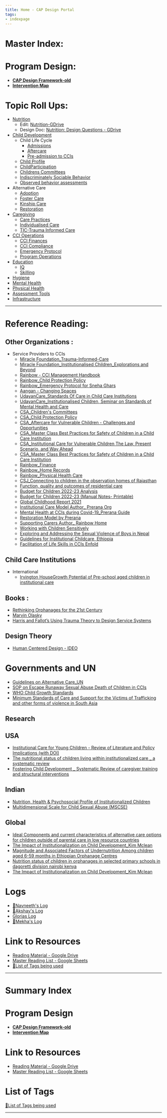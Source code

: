 ```yaml
---
title: Home - CAP Design Portal
tags:
- indexpage
---
```


# Master Index: 

# Program Design:
- **[CAP Design Framework-old](Archived/Jan%20-%20March%202022/CAP%20Design%20Framework-old.md)**
- **[Intervention Map](Archived/Jan%20-%20March%202022/Intervention%20Map.md)**


# Topic Roll Ups: 
- [Nutrition](Roll%20Ups/Nutrition/Nutrition.md)  
	- Edit: [Nutrition-GDrive](https://docs.google.com/document/d/1lJpzuvpj_SRylIZWNucZ3DuFaQMg8TOfJprDC3kL8Qk/edit?usp=sharing)
	- Design Doc: [Nutrition: Design Questions - GDrive](https://docs.google.com/document/d/1SnHUuJ0hSmpWHlsm7BPRzdJ7afB4FXC1cEVVM-nALVA/edit#)
- [Child Development](Roll%20Ups/Child%20Development/Child%20Development.md)
	- Child Life Cycle
		- [Admissions](Roll%20Ups/Child%20Development/Child%20Lifecycle/Admissions.md)
		- [Aftercare](Roll%20Ups/Child%20Development/Child%20Lifecycle/Aftercare.md)
		- [Pre-admission to CCIs](Roll%20Ups/Child%20Development/Child%20Lifecycle/Pre-admission%20to%20CCIs.md)
	- [Child Profile](Roll%20Ups/Child%20Development/Child%20Profile.md)
	- [ChildParticipation](Roll%20Ups/Child%20Development/ChildParticipation.md)
	- [Childrens Committees](Roll%20Ups/Child%20Development/Childrens%20Committees.md)
	- [Indiscriminately Sociable Behavior](Roll%20Ups/Child%20Development/Indiscriminately%20Sociable%20Behavior.md)
	- [Observed behavior assessments](Roll%20Ups/Child%20Development/Observed%20behavior%20assessments.md)
- Alternative Care
	- [Adoption](Roll%20Ups/Alternative%20Care/Adoption.md)
	- [Foster Care](Roll%20Ups/Alternative%20Care/Foster%20Care.md)
	- [Kinship Care](Roll%20Ups/Alternative%20Care/Kinship%20Care.md)
	- [Restoration](Roll%20Ups/Alternative%20Care/Restoration.md)
- [Caregiving](Roll%20Ups/Caregiving/Caregiving.md)
	- [Care Practices](Roll%20Ups/Caregiving/Care%20Practices.md)
	- [Individualised Care](Roll%20Ups/Caregiving/Individualised%20Care.md)
	- [TIC-Trauma Informed Care](Roll%20Ups/Caregiving/TIC-Trauma%20Informed%20Care.md)
- [CCI Operations](Roll%20Ups/CCI%20Operations/CCI%20Operations.md)
	- [CCI Finances](Roll%20Ups/CCI%20Operations/CCI%20Finances.md)
	- [CCI Compliance](Roll%20Ups/CCI%20Operations/CCI%20Compliance.md)
	- [Emergency Protocol](Roll%20Ups/CCI%20Operations/Emergency%20Protocol.md)
	- [Program Operations](Roll%20Ups/CCI%20Operations/Program%20Operations.md)
- [Education](Roll%20Ups/Education/Education.md)
	- [IQ](IQ.md)
	- [Skilling](Roll%20Ups/Education/Skilling.md)
- [Hygiene](Hygiene.md)
- [Mental Health](Roll%20Ups/Mental%20Health/Mental%20Health.md)
- [Physical Health](Roll%20Ups/Physical%20Health/Physical%20Health.md)
- [Assessment Tools](Roll%20Ups/Assessment%20Tools.md)
- [Infrastructure](Roll%20Ups/Infrastructure.md)
---

# Reference Reading:

## Other Organizations :
- Service Providers to CCIs
	- [Miracle Foundation_Trauma-Informed-Care](Volume%201/Care%20Standards/India%20-%20Service%20Providers%20to%20CCIs/Miracle%20Foundation/Miracle%20Foundation_Trauma-Informed-Care.md)
	- [Miracle Foundation_Institutionalised Children_Explorations and Beyond](Volume%201/Care%20Standards/India%20-%20Service%20Providers%20to%20CCIs/Miracle%20Foundation/Miracle%20Foundation_Institutionalised%20Children_Explorations%20and%20Beyond.md)
	- [Rainbow - CCI Management Handbook](Volume%201/Care%20Standards/India%20-%20Service%20Providers%20to%20CCIs/Rainbow%20Foundation/Rainbow%20-%20CCI%20Management%20Handbook.md)
	- [Rainbow_Child Protection Policy](Volume%202/Care%20Standards/India%20-%20Service%20Providers%20to%20CCIs/Rainbow_Child%20Protection%20Policy.md)
	- [Rainbow_Emergency Protocol for Sneha Ghars](Volume%202/Care%20Standards/India%20-%20Service%20Providers%20to%20CCIs/Rainbow_Emergency%20Protocol%20for%20Sneha%20Ghars.md)
	- [Aangan - Changing Spaces](Volume%201/Care%20Standards/India%20-%20Service%20Providers%20to%20CCIs/Aangan/Aangan%20-%20Changing%20Spaces.md)
	- [UdayanCare_Standards Of Care in Child Care Institutions](Volume%201/Care%20Standards/India%20-%20Service%20Providers%20to%20CCIs/Udayan%20Care/UdayanCare_Standards%20Of%20Care%20in%20Child%20Care%20Institutions.md)
	- [UdayanCare_Institutionalised Children, Seminar on Standards of Mental Health and Care](Volume%202/Care%20Standards/India%20-%20Service%20Providers%20to%20CCIs/UdayanCare_Institutionalised%20Children,%20Seminar%20on%20Standards%20of%20Mental%20Health%20and%20Care.md)
	- [CSA_Children's Committees](Volume%202/Care%20Standards/India%20-%20Service%20Providers%20to%20CCIs/CSA_Children's%20Committees.md)
	- [CSA_Child Protection Policy](Volume%202/Care%20Standards/India%20-%20Service%20Providers%20to%20CCIs/CSA_Child%20Protection%20Policy.md)
	- [CSA_Aftercare for Vulnerable Children - Challenges and Opportunities](Volume%202/Care%20Standards/India%20-%20Service%20Providers%20to%20CCIs/CSA_Aftercare%20for%20Vulnerable%20Children%20-%20Challenges%20and%20Opportunities.md)
	- [CSA_Master Class Best Practices for Safety of Children in a Child Care Institution](Volume%202/Care%20Standards/India%20-%20Service%20Providers%20to%20CCIs/CSA_Master%20Class%20Best%20Practices%20for%20Safety%20of%20Children%20in%20a%20Child%20Care%20Institution.md)
	- [CSA_Institutional Care for Vulnerable Children The Law, Present Scenario, and Way Ahead](Volume%202/Care%20Standards/India%20-%20Service%20Providers%20to%20CCIs/CSA_Institutional%20Care%20for%20Vulnerable%20Children%20The%20Law,%20Present%20Scenario,%20and%20Way%20Ahead.md)
	- [CSA_Master Class Best Practices for Safety of Children in a Child Care Institution](Volume%202/Care%20Standards/India%20-%20Service%20Providers%20to%20CCIs/CSA_Master%20Class%20Best%20Practices%20for%20Safety%20of%20Children%20in%20a%20Child%20Care%20Institution.md)
	- [Rainbow_Finance](Volume%202/Care%20Standards/India%20-%20Service%20Providers%20to%20CCIs/Rainbow_Finance.md)
	- [Rainbow_Home Records](Volume%202/Care%20Standards/India%20-%20Service%20Providers%20to%20CCIs/Rainbow_Home%20Records.md)
	- [Rainbow_Physical Health Care](Volume%202/Care%20Standards/India%20-%20Service%20Providers%20to%20CCIs/Rainbow_Physical%20Health%20Care.md)
	- [CSJ_Connecting to children in the observation homes of Rajasthan](Volume%202/Care%20Standards/India%20-%20Service%20Providers%20to%20CCIs/CSJ_Connecting%20to%20children%20in%20the%20observation%20homes%20of%20Rajasthan.md)
	- [Function, quality and outcomes of residential care](Volume%202/Current%20Reality/International%20CCIs/Function,%20quality%20and%20outcomes%20of%20residential%20care.md)
	- [Budget for Children 2022-23 Analysis](Volume%201/Care%20Standards/GOI%20&%20Indian%20Standards/Budget%20for%20Children%202022%20-%20HAQ/Budget%20for%20Children%202022-23%20Analysis.md)
	- [Budget for Children 2022-23 (Manual Notes- Printable)](Volume%201/Care%20Standards/GOI%20&%20Indian%20Standards/Budget%20for%20Children%202022%20-%20HAQ/Budget%20for%20Children%202022-23%20(Manual%20Notes-%20Printable).md)
	- [Global Childhood Report 2021](Volume%201/Care%20Standards/International%20-%20Govts,%20UN%20&%20World%20Bodies/Global%20Childhood%20Report%202021.md)
	- [Institutional Care Model Author_ Prerana Org](Volume%201/Care%20Standards/India%20-%20Service%20Providers%20to%20CCIs/Prerana/Institutional%20Care%20Model%20Author_%20Prerana%20Org.md)
	- [Mental Health at CCIs during Covid-19_Prerana Guide](Volume%201/Care%20Standards/India%20-%20Service%20Providers%20to%20CCIs/Prerana/Mental%20Health%20at%20CCIs%20during%20Covid-19_Prerana%20Guide.md)
	- [Restoration Model by Prerana](Volume%201/Care%20Standards/India%20-%20Service%20Providers%20to%20CCIs/Prerana/Restoration%20Model%20by%20Prerana.md)
	- [Supporting Carers Author_ Rainbow Home](Volume%201/Care%20Standards/India%20-%20Service%20Providers%20to%20CCIs/Rainbow%20Foundation/Supporting%20Carers%20Author_%20Rainbow%20Home.md)
	- [Working with Children Sensitively](Volume%201/Care%20Standards/India%20-%20Service%20Providers%20to%20CCIs/Prerana/Working%20with%20Children%20Sensitively.md)
	- [Exploring and Addressing the Sexual Violence of Boys in Nepal](Volume%202/Care%20Standards/International%20-%20Services%20for%20CNCP/Exploring%20and%20Addressing%20the%20Sexual%20Violence%20of%20Boys%20in%20Nepal.md)
	- [Guidelines for Institutional Childcare, Ethiopia](Volume%202/Care%20Standards/International%20-%20Govt,%20UN%20&%20World%20Bodies/Guidelines%20for%20Institutional%20Childcare,%20Ethiopia.md)
	- [Facilitation of Life Skills in CCIs Enfold](Volume%202/Care%20Standards/India%20-%20Service%20Providers%20to%20CCIs/Enfold/Facilitation%20of%20Life%20Skills%20in%20CCIs%20Enfold.md)


## Child Care Institutions
- International
	- [Irvington HouseGrowth Potential of Pre-school aged children in institutional care](Volume%201/Care%20Standards/International%20CCIs/Irvington%20HouseGrowth%20Potential%20of%20Pre-school%20aged%20children%20in%20institutional%20care.md)
## Books :
- [Rethinking Orphanages for the 21st Century](Volume%201/Care%20Standards/Books/Rethinking%20Orphanages%20for%20the%2021st%20Century.md)
- [Marvin Olasky](Marvin%20Olasky)
- [Harris and Fallot’s Using Trauma Theory to Design Service Systems](Harris%20and%20Fallot’s%20Using%20Trauma%20Theory%20to%20Design%20Service%20Systems)

## Design Theory
- [Human Centered Design - IDEO](Archived/Jan%20-%20March%202022/L&D%20Archive/Human%20Centered%20Design%20-%20IDEO.md)

# Governments and UN
- [Guidelines on Alternative Care_UN](Volume%201/Care%20Standards/International%20-%20Govts,%20UN%20&%20World%20Bodies/UN/Guidelines%20on%20Alternative%20Care_UN.md)
- [SOP on Escape Runaway Sexual Abuse Death of Children in CCIs](Volume%202/Care%20Standards/GOI%20&%20Indian%20Standards/SOP%20on%20Escape%20Runaway%20Sexual%20Abuse%20Death%20of%20Children%20in%20CCIs.md)
- [WHO Child Growth Standards](Volume%201/Care%20Standards/International%20-%20Govts,%20UN%20&%20World%20Bodies/WHO/WHO_Growth%20reference%20for%20school%20aged%20children%20and%20adolescents.md)
-  [Minimum Standards of Care and Support for the Victims of Trafficking and other forms of violence in South Asia](Volume%201/Care%20Standards/International%20-%20Govts,%20UN%20&%20World%20Bodies/Minimum%20Standards%20of%20Care%20and%20Support%20for%20the%20Victims%20of%20Trafficking%20and%20other%20forms%20of%20violence%20in%20South%20Asia.md)

## Research
## USA
- [Institutional Care for Young Children -  Review of Literature and Policy Implications  (with DOI)](Volume%201/Current%20Reality/International%20CCIs/Institutional%20Care%20for%20Young%20Children%20-%20%20Review%20of%20Literature%20and%20Policy%20Implications%20%20(with%20DOI).md)
- [The nutritional status of children living within institutionalized care _ a systematic review](Volume%201/Current%20Reality/International%20CCIs/The%20nutritional%20status%20of%20children%20living%20within%20institutionalized%20care%20_%20a%20systematic%20review.md)
- [Fostering Child Development _ Systematic Review of caregiver training and structural interventions](Volume%201/Current%20Reality/International%20CCIs/Fostering%20Child%20Development%20_%20Systematic%20Review%20of%20caregiver%20training%20and%20structural%20interventions.md)

## Indian
- [Nutrition, Health & Psychosocial Profile of Institutionalized Children](Volume%201/Current%20Reality/India%20CCIs/Nutrition,%20Health%20&%20Psychosocial%20Profile%20of%20Institutionalized%20Children.md)
- [Multidimensional Scale for Child Sexual Abuse (MSCSE)](Volume%201/Care%20Standards/India%20-%20Services%20for%20CNCP/Multidimensional%20Scale%20for%20Child%20Sexual%20Abuse%20(MSCSE).md)

## Global
- [Ideal Components and current characteristics of alternative care options for children outside of parental care in low resource countries](Volume%201/Care%20Standards/International%20-%20Services%20for%20CNCP/Ideal%20Components%20and%20current%20characteristics%20of%20alternative%20care%20options%20for%20children%20outside%20of%20parental%20care%20in%20low%20resource%20countries.md)
- [The Impact of Institutionalization on Child Development_Kim Mclean](Volume%201/Current%20Reality/International%20CCIs/The%20Impact%20of%20Institutionalization%20on%20Child%20Development_Kim%20Mclean.md)
- [Magnitude and Associated Factors of Undernutrition Among children aged 6-59 months in Ethiopian Orphanage Centres](Volume%201/Current%20Reality/International%20CCIs/Magnitude%20and%20Associated%20Factors%20of%20Undernutrition%20Among%20children%20aged%206-59%20months%20in%20Ethiopian%20Orphanage%20Centres.md)
- [Nutrition status of children in orphanages in selected primary schools in dagoretti division nairobi kenya](Volume%201/Current%20Reality/International%20CCIs/Nutrition%20status%20of%20children%20in%20orphanages%20in%20selected%20primary%20schools%20in%20dagoretti%20division%20nairobi%20kenya.md)
- [The Impact of Institutionalization on Child Development_Kim Mclean](Volume%201/Current%20Reality/International%20CCIs/The%20Impact%20of%20Institutionalization%20on%20Child%20Development_Kim%20Mclean.md)

# Logs
- [📕Navneeth's Log](Volume%201/Daily%20Log/📕Navneeth's%20Log.md)
- [📕Akshay's Log](Volume%202/Daily%20Log/📕Akshay's%20Log.md)
- [Glorias Log](Volume%201/Daily%20Log/📕Glo's%20Log.md)
- [📕Mekha's Log](Volume%202/Daily%20Log/📕Mekha's%20Log.md)


# Link to Resources
- [Reading Material - Google Drive](https://drive.google.com/drive/folders/1pXvNVosGaDIU5cvTSLL_ChbHzob3tKzf?usp=sharing)
- [Master Reading List - Google Sheets](https://docs.google.com/spreadsheets/d/1GRiS7QFPiak-1Ob3TdobKnaHqgUBb_8B-fErHP1BXUA/edit?usp=sharing)
- [📜List of Tags being used](Index%20Pages/📜List%20of%20Tags%20being%20used.md)



---
# Summary Index 

# Program Design
- **[CAP Design Framework-old](Archived/Jan%20-%20March%202022/CAP%20Design%20Framework-old.md)**
- **[Intervention Map](Archived/Jan%20-%20March%202022/Intervention%20Map.md)**



# Link to Resources
- [Reading Material - Google Drive](https://drive.google.com/drive/folders/1pXvNVosGaDIU5cvTSLL_ChbHzob3tKzf?usp=sharing)
- [Master Reading List - Google Sheets](https://docs.google.com/spreadsheets/d/1GRiS7QFPiak-1Ob3TdobKnaHqgUBb_8B-fErHP1BXUA/edit?usp=sharing)

# List of Tags
[📜List of Tags being used](Index%20Pages/📜List%20of%20Tags%20being%20used.md)

---
